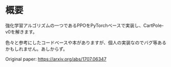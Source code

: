 # 概要

強化学習アルゴリズムの一つであるPPOをPyTorchベースで実装し、CartPole-v0を解きます。

色々と参考にしたコードベースや本がありますが、個人の実装なのでバグ等あるかもしれません。あしからず。


Original paper: https://arxiv.org/abs/1707.06347